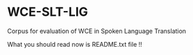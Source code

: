 WCE-SLT-LIG
===========


Corpus for evaluation of WCE in Spoken Language Translation

What you should read now is README.txt file !!


